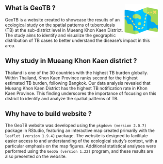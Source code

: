 
<!-- README.md is generated from README.Rmd. Please edit that file -->
<!-- badges: start -->
<!-- badges: end -->

## What is GeoTB ? <img src="https://raw.githubusercontent.com/Azz247/GeoTB/main/man/figures/treasure-map.png" align="right" alt="" width="110" />

GeoTB is a website created to showcase the results of an ecological
study on the spatial patterns of tuberculosis (TB) at the sub-district
level in Mueang Khon Kaen District. The study aims to identify and
visualize the geographic distribution of TB cases to better understand
the disease’s impact in this area.

## Why study in Mueang Khon Kaen district ?

Thailand is one of the 30 countries with the highest TB burden globally.
Within Thailand, Khon Kaen Province ranks second for the highest
estimated TB burden, following Bangkok. Our data analysis revealed that
Mueang Khon Kaen District has the highest TB notification rate in Khon
Kaen Province. This finding underscores the importance of focusing on
this district to identify and analyze the spatial patterns of TB.

## Why have to build website ?

The GeoTB website was developed using the `pkgdown (version 2.0.7)`
package in RStudio, featuring an interactive map created primarily with
the `leaflet (version 1.9.4)` package. The website is designed to
facilitate easier access to and understanding of the ecological study’s
context, with a particular emphasis on the map figures. Additional
statistical analyses were performed using the `GeoDa (version 1.22)`
program, and these results are also presented on the website.
